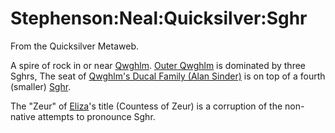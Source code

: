 
# Stephenson:Neal:Quicksilver:Sghr

From the Quicksilver Metaweb.

A spire of rock in or near [Qwghlm](/stephenson-neal-quicksilver-qwghlm). [Outer Qwghlm](/outer-qwghlm) is dominated by three Sghrs, The seat of [Qwghlm's Ducal Family (Alan Sinder)](/qwghlm-s-ducal-family-alan-sinder) is on top of a fourth (smaller) [Sghr](/sghr).

The "Zeur" of [Eliza](/stephenson-neal-quicksilver-eliza)'s title (Countess of Zeur) is a corruption of the non-native attempts to pronounce Sghr.
